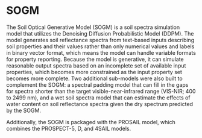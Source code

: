 # SOGM
The Soil Optical Generative Model (SOGM) is a soil spectra simulation model that utilizes the Denoising Diffusion Probabilistic Model (DDPM). The model generates soil reflectance spectra from text-based inputs describing soil properties and their values rather than only numerical values and labels in binary vector format, which means the model can handle variable formats for property reporting. Because the model is generative, it can simulate reasonable output spectra based on an incomplete set of available input properties, which becomes more constrained as the input property set becomes more complete. Two additional sub-models were also built to complement the SOGM: a spectral padding model that can fill in the gaps for spectra shorter than the target visible-near-infrared range (VIS-NIR; 400 to 2499 nm), and a wet soil spectra model that can estimate the effects of water content on soil reflectance spectra given the dry spectrum predicted by the SOGM.

Additionally, the SOGM is packaged with the PROSAIL model, which combines the PROSPECT-5, D, and 4SAIL models.

